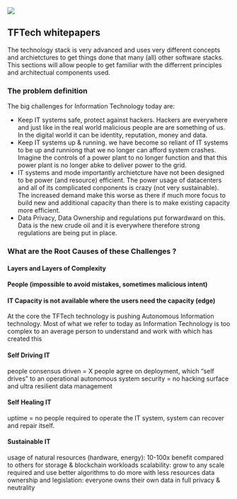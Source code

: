 ![](https://images.unsplash.com/photo-1468779036391-52341f60b55d?ixlib=rb-1.2.1&ixid=eyJhcHBfaWQiOjEyMDd9&auto=format&fit=crop&w=3642&q=80)

## TFTech whitepapers

The technology stack is very advanced and uses very different concepts and archietctures to get things done that many (all) other software stacks.  This sections will allow people to get familiar with the differrent principles and architectual components used.

### The problem definition

The big challenges for Information Technology today are:
- Keep IT systems safe, protect against hackers.  Hackers are everywhere and just like in the real world malicious people are are something of us.  In the digital world it can be identity, reputation, money and data.
- Keep IT systems up & running. we have become so reliant of IT systems to be up and runniong that we no longer can afford system crashes.  Imagine the controls of a power plant to no longer function and that this power plant is no longer abke to deliver power to the grid. 
- IT systems and mode importantly archietcture have not been designed to be power (and resource) efficient. The power usage of datacenters and all of its complicated conponents is crazy (not very sustainable).  The increased demand make this worse as there if much more focus to build new and additional capacity than there is to make existing capacity more efficient.
- Data Privacy, Data Ownership and regulations put forwardward on this. Data is the new crude oil and it is everywhere therefore strong regulations are being put in place. 

### What are the Root Causes of these Challenges ?

#### Layers and Layers of Complexity

#### People (impossible to avoid mistakes, sometimes malicious intent)


#### IT Capacity is not available where the users need the capacity (edge)


At the core the TFTech technology is pushing Autonomous Information technology.  Most of what we refer to today as Information Technology is too complex to an average person to understand and work with which has created this 

#### Self Driving IT
people consensus driven = X people agree on deployment, 
		which “self drives” to an operational autonomous system
security = no hacking surface and ultra resilient data management

#### Self Healing IT
uptime = no people required to operate the IT system, system can recover and repair itself.


#### Sustainable IT
usage of natural resources (hardware, energy):
	10-100x benefit compared to others for storage & blockchain workloads
scalability: 
	grow to any scale required and use better algorithms to do more with less resources
data ownership and legislation:
	everyone owns their own data in full privacy & neutrality
